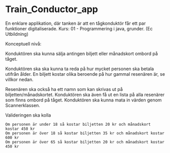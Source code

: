 # Train_Conductor_app
En enklare applikation, där tanken är att en tågkonduktör får ett par funktioner digitaliserade. Kurs: 01 - Programmering i java, grunder. (Ec Utbildning)


Konceptuell nivå: 

Konduktören ska kunna sälja antingen biljett eller månadskort ombord på tåget. 

Konduktören ska ska kunna ta reda på hur mycket personen ska betala utifrån ålder. En biljett kostar olika beroende på hur gammal resenären är, se villkor nedan. 

Resenären ska också ha ett namn som kan skrivas ut på biljetten/månadskortet.  Konduktören ska även få ut en lista på alla resenärer som finns ombord på tåget. Konduktören ska kunna mata in värden genom Scannerklassen. 

Valideringen ska kolla 

    Om personen är under 18 så kostar biljetten 20 kr och månadskort kostar 450 kr
    Om personen är över 18 så kostar biljetten 35 kr och månadskort kostar 600 kr
    Om personen är över 65 så kostar biljetten 20 kr och månadskort kostar 450 kr
